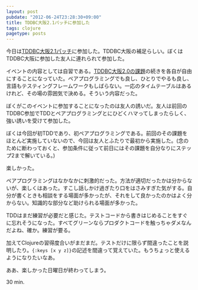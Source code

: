 ```yaml
---
layout: post
pubdate: "2012-06-24T23:28:30+09:00"
title: TDDBC大阪2.1パッチに参加した
tags: clojure
pagetype: posts
---
```

今日は[TDDBC大阪2.1パッチ](http://atnd.org/events/30088)に参加した。TDDBC大阪の補足らしい。ぼくはTDDBC大阪に参加した友人に連れられて参加した。

イベントの内容としては自習である。[TDDBC大阪2.0の課題](http://devtesting.jp/tddbc/?TDDBC%E5%A4%A7%E9%98%AA2.0%2F%E8%AA%B2%E9%A1%8C)の続きを各自が自由にすることになっていた。ペアプログラミングでも良し、ひとりでやるも良し、言語もテスティングフレームワークもしばらない。一応のタイムテーブルはあるけれど、その場の雰囲気で決める。そういう内容だった。

ぼくがこのイベントに参加することになったのは友人の誘いだ。友人は前回のTDDBC参加でTDDとペアプログラミングとにひどくハマってしまったらしく、強い誘いを受けて参加した。

ぼくは今回が初TDDであり、初ペアプログラミングである。前回のその課題をほとんど実施していないので、今回は友人とふたりで最初から実施した。(念のために断わっておくと、参加条件に従って前日にはその課題を自分なりにステップ2まで解いている。)

楽しかった。

ペアプログラミングはなかなかに刺激的だった。方法が適切だったかは分からないが、楽しくはあった。すこし話しかけ過ぎたり口をはさみすぎた気がする。自分が書くときも相談をする場面が多かったが、それをして良かったのかはよく分からない。知識的な部分など助けられる場面が多かった。

TDDはまだ練習が必要だと感じた。テストコードから書きはじめることをすぐに忘れそうになった。すべてグリーンならプロダクトコードを触っちゃダメなんだよね、確か。練習が要る。

加えてClojureの習得度合いがまだまだ。テストだけに限らず間違ったことを説明したり。`{:keys [x y z]}`の記述を間違って覚えていた。もうちょっと使えるようになりたいなあ。

ああ、楽しかった日曜日が終わってしまう。

30 min.

